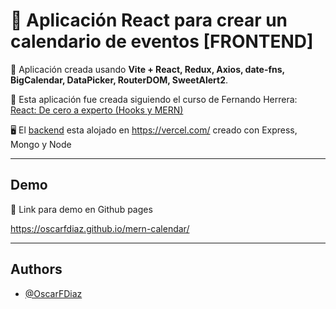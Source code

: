 # 📅 Aplicación React para crear un calendario de eventos [FRONTEND]

📰 Aplicación creada usando <b>Vite + React, Redux, Axios, date-fns, BigCalendar, DataPicker, RouterDOM, SweetAlert2</b>.

📝 Esta aplicación fue creada siguiendo el curso de Fernando Herrera: [React: De cero a experto (Hooks y MERN)](https://www.udemy.com/course/react-cero-experto/)

🖥 El [backend](https://github.com/OscarFDiaz/mern-calendar-backend) esta alojado en <a>https://vercel.com/</a> creado con Express, Mongo y Node

---

## Demo

🔗 Link para demo en Github pages

https://oscarfdiaz.github.io/mern-calendar/

---

## Authors

- [@OscarFDiaz](https://github.com/OscarFDiaz)
